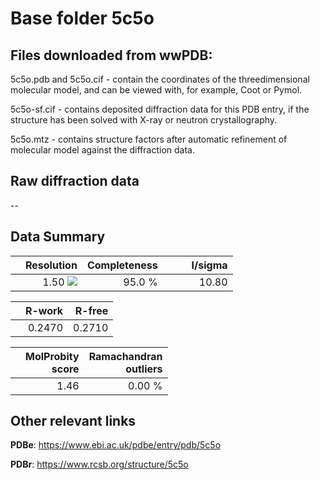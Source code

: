 # Base folder 5c5o

## Files downloaded from wwPDB:

5c5o.pdb and 5c5o.cif - contain the coordinates of the threedimensional molecular model, and can be viewed with, for example, Coot or Pymol.

5c5o-sf.cif - contains deposited diffraction data for this PDB entry, if the structure has been solved with X-ray or neutron crystallography.

5c5o.mtz - contains structure factors after automatic refinement of molecular model against the diffraction data.

## Raw diffraction data

--<br> 

## Data Summary
|   | Resolution | Completeness| I/sigma |
|---|-------------:|----------------:|--------------:|
|   |1.50 <img src="https://latex.codecogs.com/svg.latex?{\mbox{\normalfont\AA}}"/>|95.0  %|<img width=50/>10.80|

|   | **R-work**| **R-free**   
|---|-------------:|----------------:|           
||0.2470|0.2710|

|   |**MolProbity<br>score**| **Ramachandran<br>outliers** 
|---|-------------:|----------------:|
||1.46|0.00 %|

## Other relevant links 
**PDBe**:  https://www.ebi.ac.uk/pdbe/entry/pdb/5c5o
 
**PDBr**: https://www.rcsb.org/structure/5c5o 

